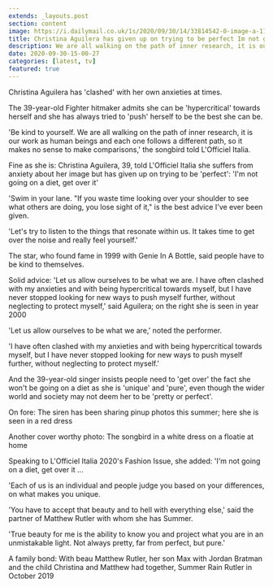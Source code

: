 ```yaml
---
extends: _layouts.post
section: content
image: https://i.dailymail.co.uk/1s/2020/09/30/14/33814542-0-image-a-11_1601473789691.jpg 
title: Christina Aguilera has given up on trying to be perfect Im not going on a diet, get over it 
description: We are all walking on the path of inner research, it is our work as human beings and each one follows a different path, so it makes no sense to make comparisons, the songbird told LOfficiel Italia. 
date: 2020-09-30-15-00-27 
categories: [latest, tv] 
featured: true 
--- 
```

Christina Aguilera has 'clashed' with her own anxieties at times.

The 39-year-old Fighter hitmaker admits she can be 'hypercritical' towards herself and she has always tried to 'push' herself to be the best she can be.

'Be kind to yourself. We are all walking on the path of inner research, it is our work as human beings and each one follows a different path, so it makes no sense to make comparisons,' the songbird told L'Officiel Italia. 

Fine as she is: Christina Aguilera, 39, told L'Officiel Italia she suffers from anxiety about her image but has given up on trying to be 'perfect': 'I'm not going on a diet, get over it'

'Swim in your lane. "If you waste time looking over your shoulder to see what others are doing, you lose sight of it," is the best advice I've ever been given. 

'Let's try to listen to the things that resonate within us. It takes time to get over the noise and really feel yourself.'

The star, who found fame in 1999 with Genie In A Bottle, said people have to be kind to themselves.

Solid advice: 'Let us allow ourselves to be what we are. I have often clashed with my anxieties and with being hypercritical towards myself, but I have never stopped looking for new ways to push myself further, without neglecting to protect myself,' said Aguilera; on the right she is seen in year 2000

'Let us allow ourselves to be what we are,' noted the performer.

'I have often clashed with my anxieties and with being hypercritical towards myself, but I have never stopped looking for new ways to push myself further, without neglecting to protect myself.'

And the 39-year-old singer insists people need to 'get over' the fact she won't be going on a diet as she is 'unique' and 'pure', even though the wider world and society may not deem her to be 'pretty or perfect'.

On fore: The siren has been sharing pinup photos this summer; here she is seen in a red dress

Another cover worthy photo: The songbird in a white dress on a floatie at home

Speaking to L'Officiel Italia 2020's Fashion Issue, she added: 'I'm not going on a diet, get over it ... 

'Each of us is an individual and people judge you based on your differences, on what makes you unique. 

'You have to accept that beauty and to hell with everything else,' said the partner of Matthew Rutler with whom she has Summer. 

'True beauty for me is the ability to know you and project what you are in an unmistakable light. Not always pretty, far from perfect, but pure.'

A family bond: With beau Matthew Rutler, her son Max with Jordan Bratman and the child Christina and Matthew had together, Summer Rain Rutler in October 2019

